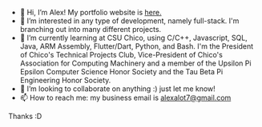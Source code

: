 - 👋 Hi, I’m Alex! My portfolio website is [here.](https://alexhaga.vercel.app)
- 👀 I’m interested in any type of development, namely full-stack. I'm branching out into many different projects. 
- 🌱 I’m currently learning at CSU Chico, using C/C++, Javascript, SQL, Java, ARM Assembly, Flutter/Dart, Python, and Bash. I'm the President of Chico's Technical Projects Club, Vice-President of Chico's Association for Computing Machinery and a member of the Upsilon Pi Epsilon Computer Science Honor Society and the Tau Beta Pi Engineering Honor Society.
- 💞️ I’m looking to collaborate on anything :) just let me know!
- 📫 How to reach me: my business email is alexalot7@gmail.com    

Thanks :D

